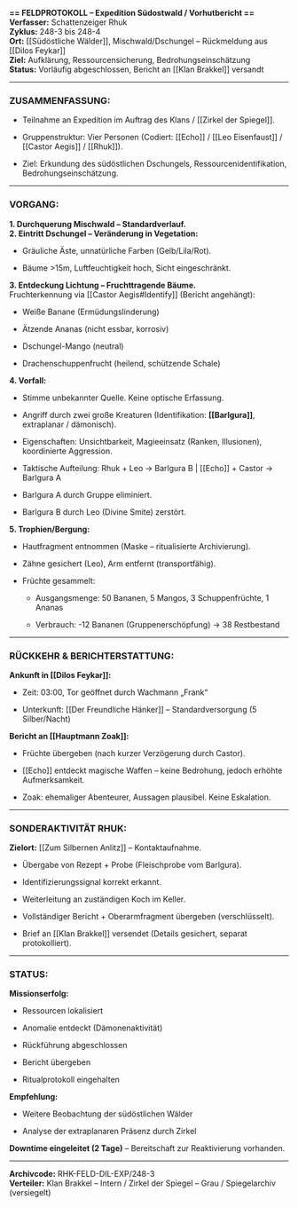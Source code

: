 **== FELDPROTOKOLL – Expedition Südostwald / Vorhutbericht ==**  
**Verfasser:** Schattenzeiger Rhuk  
**Zyklus:** 248-3 bis 248-4  
**Ort:** [[Südöstliche Wälder]], Mischwald/Dschungel – Rückmeldung aus [[Dilos Feykar]]  
**Ziel:** Aufklärung, Ressourcensicherung, Bedrohungseinschätzung  
**Status:** Vorläufig abgeschlossen, Bericht an [[Klan Brakkel]] versandt

---

### **ZUSAMMENFASSUNG:**

- Teilnahme an Expedition im Auftrag des Klans / [[Zirkel der Spiegel]].
    
- Gruppenstruktur: Vier Personen (Codiert: [[Echo]] / [[Leo Eisenfaust]] / [[Castor Aegis]] / [[Rhuk]]).
    
- Ziel: Erkundung des südöstlichen Dschungels, Ressourcenidentifikation, Bedrohungseinschätzung.
    

---

### **VORGANG:**

**1. Durchquerung Mischwald – Standardverlauf.**  
**2. Eintritt Dschungel – Veränderung in Vegetation:**

- Gräuliche Äste, unnatürliche Farben (Gelb/Lila/Rot).
    
- Bäume >15m, Luftfeuchtigkeit hoch, Sicht eingeschränkt.
    

**3. Entdeckung Lichtung – Fruchttragende Bäume.**  
Fruchterkennung via [[Castor Aegis#Identify]] (Bericht angehängt):

- Weiße Banane (Ermüdungslinderung)
    
- Ätzende Ananas (nicht essbar, korrosiv)
    
- Dschungel-Mango (neutral)
    
- Drachenschuppenfrucht (heilend, schützende Schale)
    

**4. Vorfall:**

- Stimme unbekannter Quelle. Keine optische Erfassung.
    
- Angriff durch zwei große Kreaturen (Identifikation: **[[Barlgura]]**, extraplanar / dämonisch).
    
- Eigenschaften: Unsichtbarkeit, Magieeinsatz (Ranken, Illusionen), koordinierte Aggression.
    
- Taktische Aufteilung: Rhuk + Leo -> Barlgura B | [[Echo]] + Castor -> Barlgura A
    
- Barlgura A durch Gruppe eliminiert.
    
- Barlgura B durch Leo (Divine Smite) zerstört.
    

**5. Trophien/Bergung:**

- Hautfragment entnommen (Maske – ritualisierte Archivierung).
    
- Zähne gesichert (Leo), Arm entfernt (transportfähig).
    
- Früchte gesammelt:
    
    - Ausgangsmenge: 50 Bananen, 5 Mangos, 3 Schuppenfrüchte, 1 Ananas
        
    - Verbrauch: -12 Bananen (Gruppenerschöpfung) → 38 Restbestand
        

---

### **RÜCKKEHR & BERICHTERSTATTUNG:**

**Ankunft in [[Dilos Feykar]]:**

- Zeit: 03:00, Tor geöffnet durch Wachmann „Frank“
    
- Unterkunft: [[Der Freundliche Hänker]] – Standardversorgung (5 Silber/Nacht)
    

**Bericht an [[Hauptmann Zoak]]:**

- Früchte übergeben (nach kurzer Verzögerung durch Castor).
    
- [[Echo]] entdeckt magische Waffen – keine Bedrohung, jedoch erhöhte Aufmerksamkeit.
    
- Zoak: ehemaliger Abenteurer, Aussagen plausibel. Keine Eskalation.
    

---

### **SONDERAKTIVITÄT RHUK:**

**Zielort:** [[Zum Silbernen Anlitz]] – Kontaktaufnahme.

- Übergabe von Rezept + Probe (Fleischprobe vom Barlgura).
    
- Identifizierungssignal korrekt erkannt.
    
- Weiterleitung an zuständigen Koch im Keller.
    
- Vollständiger Bericht + Oberarmfragment übergeben (verschlüsselt).
    
- Brief an [[Klan Brakkel]] versendet (Details gesichert, separat protokolliert).
    

---

### **STATUS:**

**Missionserfolg:**

- Ressourcen lokalisiert
    
- Anomalie entdeckt (Dämonenaktivität)
    
- Rückführung abgeschlossen
    
- Bericht übergeben
    
- Ritualprotokoll eingehalten
    

**Empfehlung:**

- Weitere Beobachtung der südöstlichen Wälder
    
- Analyse der extraplanaren Präsenz durch Zirkel


**Downtime eingeleitet (2 Tage)** – Bereitschaft zur Reaktivierung vorhanden.

---

**Archivcode:** RHK-FELD-DIL-EXP/248-3  
**Verteiler:** Klan Brakkel – Intern / Zirkel der Spiegel – Grau / Spiegelarchiv (versiegelt)
